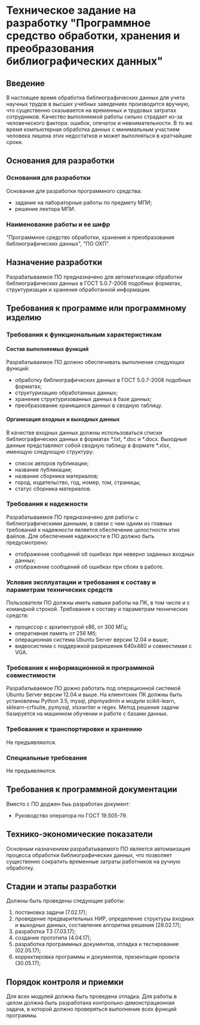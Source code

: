 # Техническое задание на разработку "Программное средство обработки, хранения и преобразования библиографических данных"

## Введение
В настоящее время обработка библиографических данных для учета научных трудов  в высших учебных заведениях производится вручную, что существенно сказывается на временных и трудовых затратах сотрудников. Качество выполняемой работы сильно страдает из-за человеческого фактора: ошибок, опечаток и невнимательности. В то же время компьютерная обработка данных с минимальным участием человека лишена этих недостатков и может выполняться в кратчайшие сроки.  

## Основания для разработки
### Основания для разработки
Основания для разработки программного средства:
* задание на лабораторные работы по предмету МПИ;
* решение лектора МПИ.

### Наименование работы и ее шифр
"Программное средство обработки, хранения и преобразования библиографических данных", "ПО ОХП".

## Назначение разработки
Разрабатываемое ПО предназначено для автоматизации обработки библиографических данных в ГОСТ 5.0.7-2008 подобных форматах, структуризации и хранения обработанной информации. 

## Требования к программе или программному изделию
### Требования к функциональным характеристикам
#### Состав выполняемых функций
Разрабатываемое ПО должно обеспечивать выполнение следующих функций:
* обработку библиографических данных в ГОСТ 5.0.7-2008 подобных форматах;
* структуризацию обработанных данных;
* хранение структуризованных данных в базе данных;
* преобразование хранящихся данных в сводную таблицу.

#### Организация входных и выходных данных
В качестве входных данных должны использоваться списки библиографических данных в форматах *.txt, *.doc и *.docx.
Выходные данные представляют собой сводную таблицу в формате *.xlsx, имеющую следующую структуру:
* список авторов публикации;
* название публикации;
* название сборника материалов;
* город, издательство, год, номер, том, страницы;
* статус сборника материалов.

### Требования к надежности
Разрабатываемое ПО предназначено для работы с библиографическими данными, в связи с чем одним из главных требований к надежности является обеспечение целостности этих файлов. Для обеспечения надежности в ПО должно быть предусмотрено:
* отображение сообщений об ошибках при неверно заданных входных данных;
* отображение сообщений об ошибках при сбоях в работе.

### Условия эксплуатации и требования к составу и параметрам технических средств
Пользователи ПО должны иметь навыки работы на ПК, в том числе и с командной строкой.
Требования к составу и параметрам технических средств:
* процессор с архитектурой x86, от 300 МГц;
* оперативная память от 256 Мб;
* операционная система Ubuntu Server версии 12.04 и выше;
* видеосистема с поддержкой разрешения 640x480 и совместимая с VGA.

### Требования к информационной и программной совместимости
Разрабатываемое ПО дожно работать под операционной системой Ubuntu Server версии 12.04 и выше.
На клиентских ПК должны быть установлены Python 3.5, mysql, phpmyadmin и модули scikit-learn, sklearn-crfsuite, pymysql, xlsxwriter и regex.
Метод решения задачи базируется на машинном обучении и работе с базами данных.

### Требования к транспортировке и хранению
Не предъявляются.

### Специальные требования
Не предъявляются.

## Требования к программной документации
Вместо с ПО доджен быь разработан документ:
* Руководство оператора по ГОСТ 19.505-79.

## Технико-экономические показатели
Основным назначением разрабатываемого ПО является автомаизация процесса обработки библиографических данных, что позволяет существенно сократить временные затраты работников на ручную обработку.

## Стадии и этапы разработки
Должны быть проведены следующие работы:
1) постановка задачи (7.02.17);
2) проведение предварительных НИР, определение структуры входных и выходных данных, составление алгоритма решения (28.02.17);
3) разработка ТЗ (7.03.17);
4) создание прототипа (4.04.17);
5) разработка программных документов, отладка и тестирование (02.05.17);
6) корректировка программы и документов, презентация проекта (30.05.17);

## Порядок контроля и приемки
Для всех модулей должна быть проведена отладка. Для работы в целом должна быть разработана контрольно-демонстрационная задача, в которой должно проверяться выполнение всех функций программы.